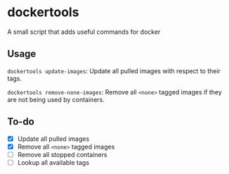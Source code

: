 # dockertools
A small script that adds useful commands for docker

## Usage

`dockertools update-images`: Update all pulled images with respect to their tags.

`dockertools remove-none-images`: Remove all `<none>` tagged images if they are not being used by containers.

## To-do

- [x] Update all pulled images
- [x] Remove all `<none>` tagged images
- [ ] Remove all stopped containers
- [ ] Lookup all available tags
